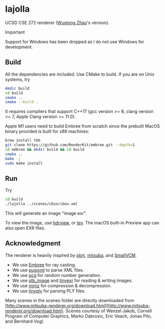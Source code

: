 # lajolla
UCSD CSE 272 renderer ([Wuqiong Zhao](https://wqzhao.org)'s version).

> [!IMPORTANT]
> Support for Windows has been dropped as I do not use Windows for development.

## Build
All the dependencies are included. Use CMake to build.
If you are on Unix systems, try
```sh
mkdir build
cd build
cmake ..
cmake --build .
```
It requires compilers that support C++17 (gcc version >= 8, clang version >= 7, Apple Clang version >= 11.0).

Apple M1 users need to build Embree from scratch since the prebuilt MacOS binary provided is built for x86 machines:
```sh
brew install tbb
git clone https://github.com/RenderKit/embree.git --depth=1
cd embree && mkdir build && cd build
cmake ..
make -j
sudo make install
```

## Run
Try
```sh
cd build
./lajolla ../scenes/cbox/cbox.xml
```
This will generate an image "image.exr".

To view the image, use [hdrview](https://github.com/wkjarosz/hdrview), or [tev](https://github.com/Tom94/tev).
The macOS built-in Preview app can also open EXR files.

## Acknowledgment
The renderer is heavily inspired by [pbrt](https://pbr-book.org/), [mitsuba](http://www.mitsuba-renderer.org/index_old.html), and [SmallVCM](http://www.smallvcm.com/).

- We use [Embree](https://www.embree.org/) for ray casting.
- We use [pugixml](https://pugixml.org/) to parse XML files.
- We use [pcg](https://www.pcg-random.org/) for random number generation.
- We use [stb_image](https://github.com/nothings/stb) and [tinyexr](https://github.com/syoyo/tinyexr) for reading & writing images.
- We use [miniz](https://github.com/richgel999/miniz) for compression & decompression.
- We use [tinyply](https://github.com/ddiakopoulos/tinyply) for parsing PLY files.

Many scenes in the scenes folder are directly downloaded from [http://www.mitsuba-renderer.org/download.html](http://www.mitsuba-renderer.org/download.html). Scenes courtesy of Wenzel Jakob, Cornell Program of Computer Graphics, Marko Dabrovic, Eric Veach, Jonas Pilo, and Bernhard Vogl.
